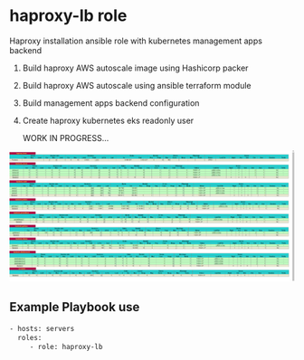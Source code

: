 haproxy-lb role
===============

Haproxy installation ansible role with kubernetes management apps backend
1) Build haproxy AWS autoscale image using Hashicorp packer
2) Build haproxy AWS autoscale using ansible terraform module
3) Build management apps backend configuration
4) Create haproxy kubernetes eks readonly user

    WORK IN PROGRESS...

<img src="../../../images/haproxy.png" width="1200" >


Example Playbook use
--------------------
    - hosts: servers
      roles:
         - role: haproxy-lb

